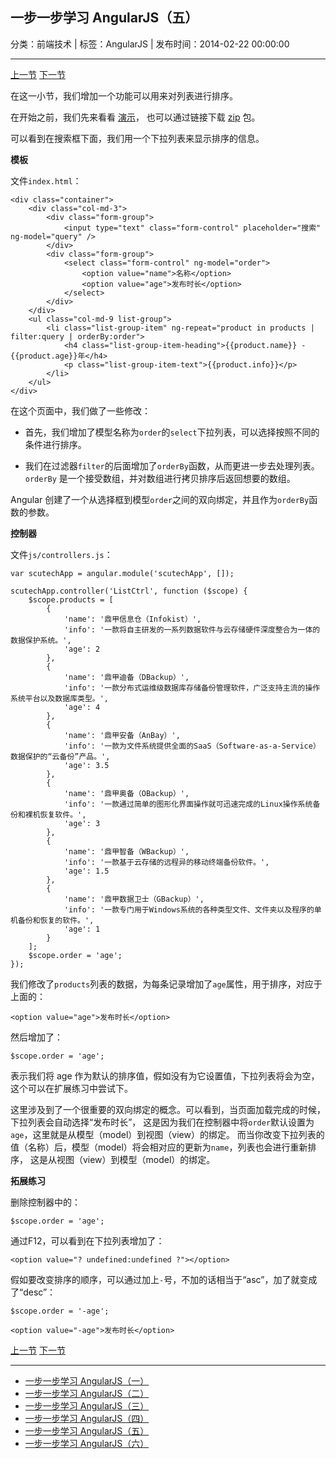 ## 一步一步学习 AngularJS（五）

分类：前端技术 | 标签：AngularJS | 发布时间：2014-02-22 00:00:00

___

[上一节](/2014/02/21/angular_scutech_step3)
[下一节](/2014/02/23/angular_scutech_step5)

在这一小节，我们增加一个功能可以用来对列表进行排序。

在开始之前，我们先来看看 [演示](/demos/angular-scutech/step4)，
也可以通过链接下载 [zip](/demos/angular-scutech/step4.zip) 包。

可以看到在搜索框下面，我们用一个下拉列表来显示排序的信息。

**模板**

文件```index.html```：

```
<div class="container">
    <div class="col-md-3">
        <div class="form-group">
            <input type="text" class="form-control" placeholder="搜索" ng-model="query" />
        </div>
        <div class="form-group">
            <select class="form-control" ng-model="order">
                <option value="name">名称</option>
                <option value="age">发布时长</option>
            </select>
        </div>
    </div>
    <ul class="col-md-9 list-group">
        <li class="list-group-item" ng-repeat="product in products | filter:query | orderBy:order">
            <h4 class="list-group-item-heading">{{product.name}} - {{product.age}}年</h4>
            <p class="list-group-item-text">{{product.info}}</p>
        </li>
    </ul>
</div>
```

在这个页面中，我们做了一些修改：

* 首先，我们增加了模型名称为```order```的```select```下拉列表，可以选择按照不同的条件进行排序。

* 我们在过滤器```filter```的后面增加了```orderBy```函数，从而更进一步去处理列表。```orderBy```
是一个接受数组，并对数组进行拷贝排序后返回想要的数组。

Angular 创建了一个从选择框到模型```order```之间的双向绑定，并且作为```orderBy```函数的参数。

**控制器**

文件```js/controllers.js```：
```
var scutechApp = angular.module('scutechApp', []);

scutechApp.controller('ListCtrl', function ($scope) {
    $scope.products = [
        {
            'name': '鼎甲信息仓（Infokist）',
            'info': '一款将自主研发的一系列数据软件与云存储硬件深度整合为一体的数据保护系统。',
            'age': 2
        },
        {
            'name': '鼎甲迪备（DBackup）',
            'info': '一款分布式运维级数据库存储备份管理软件，广泛支持主流的操作系统平台以及数据库类型。',
            'age': 4
        },
        {
            'name': '鼎甲安备（AnBay）',
            'info': '一款为文件系统提供全面的SaaS（Software-as-a-Service）数据保护的“云备份”产品。',
            'age': 3.5
        },
        {
            'name': '鼎甲奥备（OBackup）',
            'info': '一款通过简单的图形化界面操作就可迅速完成的Linux操作系统备份和裸机恢复软件。',
            'age': 3
        },
        {
            'name': '鼎甲智备（WBackup）',
            'info': '一款基于云存储的远程异的移动终端备份软件。',
            'age': 1.5
        },
        {
            'name': '鼎甲数据卫士（GBackup）',
            'info': '一款专门用于Windows系统的各种类型文件、文件夹以及程序的单机备份和恢复的软件。',
            'age': 1
        }
    ];
    $scope.order = 'age';
});
```

我们修改了```products```列表的数据，为每条记录增加了```age```属性，用于排序，对应于上面的：
```
<option value="age">发布时长</option>
```

然后增加了：
```
$scope.order = 'age';
```
表示我们将 age 作为默认的排序值，假如没有为它设置值，下拉列表将会为空，这个可以在扩展练习中尝试下。

这里涉及到了一个很重要的双向绑定的概念。可以看到，当页面加载完成的时候，下拉列表会自动选择“发布时长”，
这是因为我们在控制器中将```order```默认设置为```age```，这里就是从模型（model）到视图（view）的绑定。
而当你改变下拉列表的值（名称）后，模型（model）将会相对应的更新为```name```，列表也会进行重新排序，
这是从视图（view）到模型（model）的绑定。

**拓展练习**

删除控制器中的：
```
$scope.order = 'age';
```

通过F12，可以看到在下拉列表增加了：
```
<option value="? undefined:undefined ?"></option>
```

假如要改变排序的顺序，可以通过加上```-```号，不加的话相当于“asc”，加了就变成了“desc”：
```
$scope.order = '-age';

<option value="-age">发布时长</option>
```

[上一节](/2014/02/21/angular_scutech_step3)
[下一节](/2014/02/23/angular_scutech_step5)

---

* [一步一步学习 AngularJS（一）](/2014/02/18/angular_scutech_step0)
* [一步一步学习 AngularJS（二）](/2014/02/19/angular_scutech_step1)
* [一步一步学习 AngularJS（三）](/2014/02/20/angular_scutech_step2)
* [一步一步学习 AngularJS（四）](/2014/02/21/angular_scutech_step3)
* [一步一步学习 AngularJS（五）](/2014/02/22/angular_scutech_step4)
* [一步一步学习 AngularJS（六）](/2014/02/23/angular_scutech_step5)